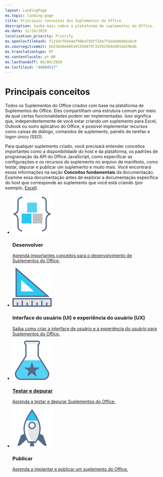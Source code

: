 ```yaml
---
layout: LandingPage
ms.topic: landing-page
title: Principais conceitos dos Suplementos do Office
description: Saiba mais sobre a plataforma de suplementos do Office.
ms.date: 12/24/2019
localization_priority: Priority
ms.openlocfilehash: f115dcf6944ef906af9dff2da7fdade884bbabc0
ms.sourcegitcommit: be23b68eb661015508797333915b44381dd29bdb
ms.translationtype: HT
ms.contentlocale: pt-BR
ms.lasthandoff: 06/08/2020
ms.locfileid: "44604517"
---
```

# <a name="core-concepts"></a>Principais conceitos

<p>Todos os Suplementos do Office criados com base na plataforma de Suplementos do Office. Eles compartilham uma estrutura comum por meio da qual certas funcionalidades podem ser implementadas. Isso significa que, independentemente de você estar criando um suplemento para Excel, Outlook ou outro aplicativo do Office, é possível implementar recursos como caixas de diálogo, comandos de suplemento, painéis de tarefas e logon único (SSO).</p>

<p>Para qualquer suplemento criado, você precisará entender conceitos importantes como a disponibilidade do host e da plataforma, os padrões de programação da API do Office JavaScript, como especificar as configurações e os recursos do suplemento no arquivo de manifesto, como testar, depurar e publicar um suplemento e muito mais. Você encontrará essas informações na seção <b>Conceitos fundamentais</b> da documentação. Examine essa documentação antes de explorar a documentação específica do host que corresponde ao suplemento que você está criando (por exemplo, <a href="../excel/index.md">Excel</a>).</p>

<ul class="panelContent cardsF cols cols2">
    <li>
        <div class="cardSize">
            <div class="cardPadding">
                <div class="card">
                    <div class="cardImageOuter">
                        <div class="cardImage">
                            <img src="../images/index-landing-page/i_code-blocks.svg" alt="Develop" />
                        </div>
                    </div>
                    <div class="cardText">
                        <h3>Desenvolver</h3>
                        <p><a href="../develop/develop-overview.md">Aprenda importantes conceitos para o desenvolvimento de Suplementos do Office.</a></p>
                    </div>
                </div>
            </div>
        </div>
    </li>
    <li>
        <div class="cardSize">
            <div class="cardPadding">
                <div class="card">
                    <div class="cardImageOuter">
                        <div class="cardImage">
                            <img src="../images/index-landing-page/i_design.svg" alt="Design" />
                        </div>
                    </div>
                    <div class="cardText">
                        <h3>Interface do usuário (UI) e experiência do usuário (UX)</h3>
                        <p><a href="../design/interface-elements.md">Saiba como criar a interface de usuário e a experiência do usuário para Suplementos do Office.</p>
                    </div>
                </div>
            </div>
        </div>
    </li>
    <li>
        <div class="cardSize">
            <div class="cardPadding">
                <div class="card">
                    <div class="cardImageOuter">
                        <div class="cardImage">
                            <img src="../images/index-landing-page/i_recommended-testing.svg" alt="Testing and debugging" />
                        </div>
                    </div>
                    <div class="cardText">
                        <h3>Testar e depurar</h3>
                        <p><a href="../testing/test-debug-office-add-ins.md">Aprenda a testar e depurar Suplementos do Office.</a></p>
                    </div>
                </div>
            </div>
        </div>
    </li>
    <li>
        <div class="cardSize">
            <div class="cardPadding">
                <div class="card">
                    <div class="cardImageOuter">
                        <div class="cardImage">
                            <img src="../images/index-landing-page/i_deploy.svg" alt="Publishing" />
                        </div>
                    </div>
                    <div class="cardText">
                        <h3>Publicar</h3>
                        <p><a href="../publish/publish.md">Aprenda a implantar e publicar um suplemento do Office.</a></p>
                    </div>
                </div>
            </div>
        </div>
    </li>
</ul>